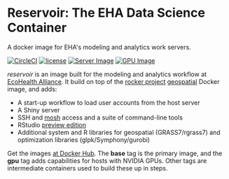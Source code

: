 # Reservoir: The EHA Data Science Container

A docker image for EHA's modeling and analytics work servers.

[![CircleCI](https://circleci.com/gh/ecohealthalliance/reservoir.svg?style=svg)](https://circleci.com/gh/ecohealthalliance/reservoir)
[![license](https://img.shields.io/badge/license-GPLv2-blue.svg)](https://opensource.org/licenses/GPL-2.0)
[![Server Image](https://images.microbadger.com/badges/image/ecohealthalliance/reservoir:server.svg)](https://hub.docker.com/r/ecohealthalliance/reservoir)
[![GPU Image](https://images.microbadger.com/badges/image/ecohealthalliance/reservoir:gpu.svg)](https://hub.docker.com/r/ecohealthalliance/reservoir)



*reservoir* is an image built for the modeling and analytics workflow at [EcoHealth Alliance](ecohealthalliance.org).  It build on top of the [rocker project](https://www.rocker-project.org/) [geospatial](https://github.com/rocker-org/geospatial) Docker image, and adds:

- A start-up workflow to load user accounts from the host server
- A Shiny server 
- SSH and [mosh](https://mosh.org/) access and a suite of command-line tools
- RStudio [preview edition](https://www.rstudio.com/products/rstudio/download/preview/)
- Additional system and R libraries for geospatial (GRASS7/rgrass7) and optimization libraries (glpk/Symphony/gurobi) 

Get the images [at Docker Hub](https://cloud.docker.com/repository/docker/ecohealthalliance/reservoir/). The **base** tag is the primary image, and the **gpu** tag adds capabilities for hosts with NVIDIA GPUs. Other tags are intermediate containers used
to build these up in steps.

